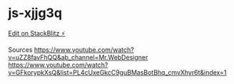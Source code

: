 # js-xjjg3q

[Edit on StackBlitz ⚡️](https://stackblitz.com/edit/js-xjjg3q)

Sources
https://www.youtube.com/watch?v=uZZ8favFhQQ&ab_channel=Mr.WebDesigner
https://www.youtube.com/watch?v=GFkorypkXsQ&list=PL4cUxeGkcC9guBMasBotBhq_cmvXhyr6t&index=1
